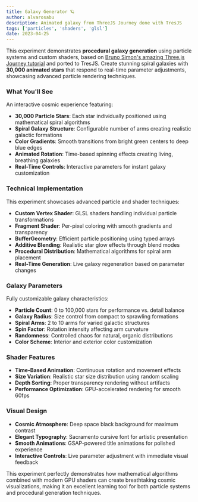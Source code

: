 ```yaml
---
title: Galaxy Generator 🪐
author: alvarosabu
description: Animated galaxy from ThreeJS Journey done with TresJS
tags: ['particles', 'shaders', 'glsl']
date: 2023-04-25
---
```


This experiment demonstrates **procedural galaxy generation** using particle systems and custom shaders, based on [Bruno Simon's amazing Three.js Journey tutorial](https://threejs-journey.com/) and ported to TresJS. Create stunning spiral galaxies with **30,000 animated stars** that respond to real-time parameter adjustments, showcasing advanced particle rendering techniques.

### What You'll See

An interactive cosmic experience featuring:

- **30,000 Particle Stars**: Each star individually positioned using mathematical spiral algorithms
- **Spiral Galaxy Structure**: Configurable number of arms creating realistic galactic formations
- **Color Gradients**: Smooth transitions from bright green centers to deep blue edges
- **Animated Rotation**: Time-based spinning effects creating living, breathing galaxies
- **Real-Time Controls**: Interactive parameters for instant galaxy customization

### Technical Implementation

This experiment showcases advanced particle and shader techniques:

- **Custom Vertex Shader**: GLSL shaders handling individual particle transformations
- **Fragment Shader**: Per-pixel coloring with smooth gradients and transparency
- **BufferGeometry**: Efficient particle positioning using typed arrays
- **Additive Blending**: Realistic star glow effects through blend modes
- **Procedural Distribution**: Mathematical algorithms for spiral arm placement
- **Real-Time Generation**: Live galaxy regeneration based on parameter changes

### Galaxy Parameters

Fully customizable galaxy characteristics:

- **Particle Count**: 0 to 100,000 stars for performance vs. detail balance
- **Galaxy Radius**: Size control from compact to sprawling formations
- **Spiral Arms**: 2 to 10 arms for varied galactic structures  
- **Spin Factor**: Rotation intensity affecting arm curvature
- **Randomness**: Controlled chaos for natural, organic distributions
- **Color Scheme**: Interior and exterior color customization

### Shader Features

- **Time-Based Animation**: Continuous rotation and movement effects
- **Size Variation**: Realistic star size distribution using random scaling
- **Depth Sorting**: Proper transparency rendering without artifacts
- **Performance Optimization**: GPU-accelerated rendering for smooth 60fps

### Visual Design

- **Cosmic Atmosphere**: Deep space black background for maximum contrast
- **Elegant Typography**: Sacramento cursive font for artistic presentation
- **Smooth Animations**: GSAP-powered title animations for polished experience
- **Interactive Controls**: Live parameter adjustment with immediate visual feedback

This experiment perfectly demonstrates how mathematical algorithms combined with modern GPU shaders can create breathtaking cosmic visualizations, making it an excellent learning tool for both particle systems and procedural generation techniques.

